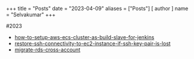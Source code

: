 +++
title = "Posts"
date = "2023-04-09"
aliases = ["Posts"]
[ author ]
  name = "Selvakumar"
+++

#2023 
  - [how-to-setup-aws-ecs-cluster-as-build-slave-for-jenkins](https://dev.to/ittrident/how-to-setup-aws-ecs-cluster-as-build-slave-for-jenkins-1fp8)
  - [restore-ssh-connectivity-to-ec2-instance-if-ssh-key-pair-is-lost](https://dev.to/ittrident/restore-ssh-connectivity-to-ec2-instance-if-ssh-key-pair-is-lost-4dnn)
  - [migrate-rds-cross-account](https://dev.to/ittrident/migrate-rds-cross-account-4bp6)